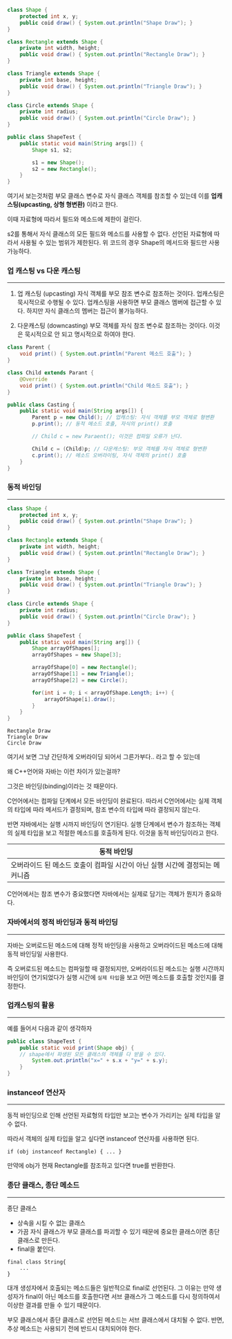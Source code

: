 ``` java
class Shape {
	protected int x, y;
	public coid draw() { System.out.println("Shape Draw"); }
}

class Rectangle extends Shape {
	private int width, height;
	public void draw() { System.out.println("Rectangle Draw"); }
}

class Triangle extends Shape {
	private int base, height;
	public void draw() { System.out.println("Triangle Draw"); }
}

class Circle extends Shape {
	private int radius;
	public void draw() { System.out.println("Circle Draw"); }
}
```

``` java
public class ShapeTest {
	public static void main(String args[]) {
		Shape s1, s2;

		s1 = new Shape();
		s2 = new Rectangle();
	}
}
```

여기서 보는것처럼 부모 클래스 변수로 자식 클래스 객체를 참조할 수 있는데 이를 __업캐스팅(upcasting, 상형 형변환)__ 이라고 한다.

이때 자료형에 따라서 필드와 메소드에 제한이 걸린다.

s2를 통해서 자식 클래스의 모든 필드와 메소드를 사용할 수 없다.  선언된 자료형에 따라서 사용될 수 있는 범위가 제한된다. 위 코드의 경우 Shape의 메서드와 필드만 사용 가능하다.



### 업 캐스팅 vs 다운 캐스팅
---
1. 업 캐스팅 (upcasting) 
	자식 객체를 부모 참조 변수로 참조하는 것이다. 업캐스팅은 묵시적으로 수행될 수 있다.  업캐스팅을 사용하면 부모 클래스 멤버에 접근할 수 있다. 하지만 자식 클래스의 멤버는 접근이 불가능하다. 

2. 다운캐스팅 (downcasting)
	부모 객체를 자식 참조 변수로 참조하는 것이다. 이것은 묵시적으로 안 되고 명시적으로 하여야 한다. 

``` java
class Parent {
	void print() { System.out.println("Parent 메소드 호출"); }
}

class Child extends Parant {
	@Override
	void print() { System.out.println("Child 메소드 호출"); }
}

public class Casting {
	public static void main(String args[]) {
		Parent p = new Child(); // 업캐스팅: 자식 객체를 부모 객체로 형변환
		p.print(); // 동적 메소드 호출, 자식의 print() 호출 

		// Child c = new Paraent(); 이것은 컴파일 오류가 난다.

		Child c = (Child)p; // 다운캐스팅: 부모 객체를 자식 객체로 형변환
		c.print(); // 메소드 오버라이팅, 자식 객체의 print() 호출
	}
}
```



### 동적 바인딩
---
``` java
class Shape {
	protected int x, y;
	public coid draw() { System.out.println("Shape Draw"); }
}

class Rectangle extends Shape {
	private int width, height;
	public void draw() { System.out.println("Rectangle Draw"); }
}

class Triangle extends Shape {
	private int base, height;
	public void draw() { System.out.println("Triangle Draw"); }
}

class Circle extends Shape {
	private int radius;
	public void draw() { System.out.println("Circle Draw"); }
}

public class ShapeTest {
	public static void main(String arg[]) {
		Shape arrayOfShapes[];
		arrayOfShapes = new Shape[3];

		arrayOfShape[0] = new Rectangle();
		arrayOfShape[1] = new Triangle();
		arrayOfShape[2] = new Circle();

		for(int i = 0; i < arrayOfShape.Length; i++) {
			arrayOfShape[i].draw();
		}
	}
}
```

```
Rectangle Draw
Triangle Draw
Circle Draw
```

여기서 보면 그냥 간단하게 오버라이딩 되어서 그른가부다.. 라고 할 수 있는데

왜 C++언어와 자바는 이런 차이가 있는걸까?

그것은 바인딩(binding)이라는 것 때문이다.

C언어에서는 컴파일 단계에서 모든 바인딩이 완료된다. 따라서 C언어에서는 실제 객체의 타입에 따라 메서드가 결정되며, 참조 변수의 타입에 따라 결정되지 않는다. 

반면 자바에서는 실행 시까지 바인딩이 연기된다. 실행 단계에서 변수가 참조하는 객체의 실제 타입을 보고 적절한 메소드를 호출하게 된다. 이것을 동적 바인딩이라고 한다.

| __동적 바인딩__ |
| --------------- |
|         오버라이드 된 메소드 호출이 컴파일 시간이 아닌 실행 시간에 결정되는 메커니즘        |

C언어에서는 참조 변수가 중요했다면
자바에서는 실제로 담기는 객체가 뭔지가 중요하다.



### 자바에서의 정적 바인딩과 동적 바인딩
---
자바는 오버로드된 메소드에 대해 정적 바인딩을 사용하고 오버라이드된 메소드에 대해 동적 바인딩일 사용한다.

즉 오버로드된 메소드는 컴파일할 때 결정되지만, 오버라이드된 메소드는 실행 시간까지 바인딩이 연기되었다가 실행 시간에 `실제 타입`을 보고 어떤 메소드를 호출할 것인지를 결정한다.



### 업캐스팅의 활용
---
예를 들어서 다음과 같이 생각하자

``` java
public class ShapeTest {
	public static void print(Shape obj) { 
	// shape에서 파생된 모든 클래스의 객체를 다 받을 수 있다.
		System.out.println("x=" + s.x + "y=" + s.y);
	}
}
```



### instanceof 연산자
---
동적 바인딩으로 인해 선언된 자료형의 타입만 보고는 변수가 가리키는 실제 타입을 알 수 없다.

따라서 객체의 실제 타입을 알고 싶다면 instanceof 연산자를 사용하면 된다.

```
if (obj instanceof Rectangle) { ... }
```
만약에 obj가 현재 Rectangle를 참조하고 있다면 true를 반환한다.



### 종단 클래스, 종단 메소드
---
종단 클래스
- 상속을 시킬 수 없는 클래스 
- 가끔 자식 클래스가 부모 클래스를 파괴할 수 있기 때문에 중요한 클래스이면 종단 클래스로 만든다.
- final을 붙인다.

```
final class String{
	...
}
```

대개 생성자에서 호출되는 메소드들은 일반적으로 final로 선언된다. 그 이유는 만약 생성자가 final이 아닌 메소드를 호출한다면 서브 클래스가 그 메소드를 다시 정의하여서 이상한 결과를 만들 수 있기 때문이다. 

부모 클래스에서 종단 클래스로 선언된 메소드는 서브 클래스에서 대치될 수 없다.
반면, 추상 메소드는 사용되기 전에 반드시 대치되어야 한다. 